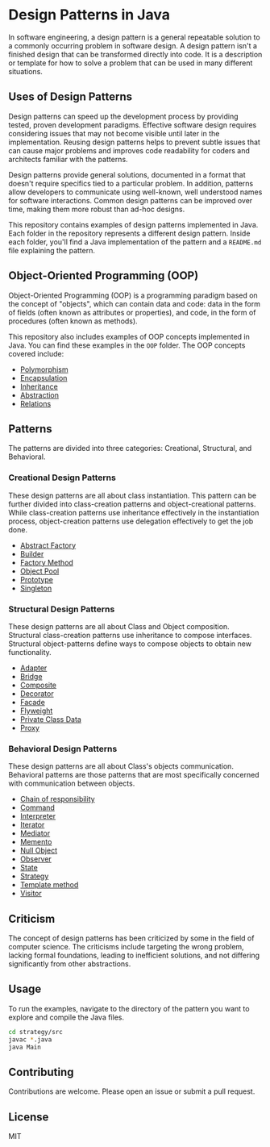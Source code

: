 # Design Patterns in Java

In software engineering, a design pattern is a general repeatable solution to a commonly occurring problem in software design. A design pattern isn't a finished design that can be transformed directly into code. It is a description or template for how to solve a problem that can be used in many different situations.

## Uses of Design Patterns

Design patterns can speed up the development process by providing tested, proven development paradigms. Effective software design requires considering issues that may not become visible until later in the implementation. Reusing design patterns helps to prevent subtle issues that can cause major problems and improves code readability for coders and architects familiar with the patterns.

Design patterns provide general solutions, documented in a format that doesn't require specifics tied to a particular problem. In addition, patterns allow developers to communicate using well-known, well understood names for software interactions. Common design patterns can be improved over time, making them more robust than ad-hoc designs.

This repository contains examples of design patterns implemented in Java. Each folder in the repository represents a different design pattern. Inside each folder, you'll find a Java implementation of the pattern and a `README.md` file explaining the pattern.

## Object-Oriented Programming (OOP)

Object-Oriented Programming (OOP) is a programming paradigm based on the concept of "objects", which can contain data and code: data in the form of fields (often known as attributes or properties), and code, in the form of procedures (often known as methods).

This repository also includes examples of OOP concepts implemented in Java. You can find these examples in the `OOP` folder. The OOP concepts covered include:

- [Polymorphism](./OOP/Polymorphism)
- [Encapsulation](./OOP/Encapsulation)
- [Inheritance](./OOP/Inheritance)
- [Abstraction](./OOP/Abstraction)
- [Relations](./OOP/Relations)

## Patterns

The patterns are divided into three categories: Creational, Structural, and Behavioral.

### Creational Design Patterns

These design patterns are all about class instantiation. This pattern can be further divided into class-creation patterns and object-creational patterns. While class-creation patterns use inheritance effectively in the instantiation process, object-creation patterns use delegation effectively to get the job done.

- [Abstract Factory](./AbstractFactory)
- [Builder](./Builder)
- [Factory Method](./FactoryMethod)
- [Object Pool](./ObjectPool)
- [Prototype](./Prototype)
- [Singleton](./Singleton)

### Structural Design Patterns

These design patterns are all about Class and Object composition. Structural class-creation patterns use inheritance to compose interfaces. Structural object-patterns define ways to compose objects to obtain new functionality.

- [Adapter](./Adapter)
- [Bridge](./Bridge)
- [Composite](./Composite)
- [Decorator](./Decorator)
- [Facade](./Facade)
- [Flyweight](./Flyweight)
- [Private Class Data](./PrivateClassData)
- [Proxy](./Proxy)

### Behavioral Design Patterns

These design patterns are all about Class's objects communication. Behavioral patterns are those patterns that are most specifically concerned with communication between objects.

- [Chain of responsibility](./ChainOfResponsibility)
- [Command](./Command)
- [Interpreter](./Interpreter)
- [Iterator](./Iterator)
- [Mediator](./Mediator)
- [Memento](./Memento)
- [Null Object](./NullObject)
- [Observer](./Observer)
- [State](./State)
- [Strategy](./Strategy)
- [Template method](./TemplateMethod)
- [Visitor](./Visitor)

## Criticism

The concept of design patterns has been criticized by some in the field of computer science. The criticisms include targeting the wrong problem, lacking formal foundations, leading to inefficient solutions, and not differing significantly from other abstractions.

## Usage

To run the examples, navigate to the directory of the pattern you want to explore and compile the Java files.

```bash
cd strategy/src
javac *.java
java Main
```

## Contributing
Contributions are welcome. Please open an issue or submit a pull request.

## License
MIT